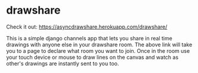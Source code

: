 # drawshare

Check it out:  https://asyncdrawshare.herokuapp.com/drawshare/

This is a simple django channels app that lets you share in real time drawings with anyone else in your drawshare room.  The above link will take you to a page to declare what room you want to join.  Once in the room use your touch device or mouse to draw lines on the canvas and watch as other's drawings are instantly sent to you too.
